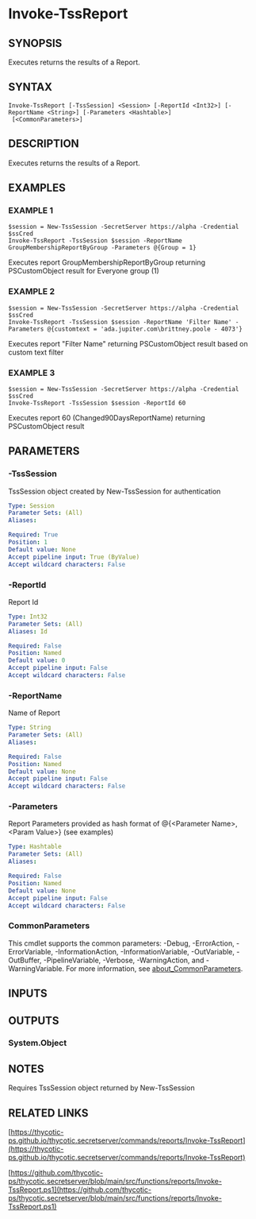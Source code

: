 # Invoke-TssReport

## SYNOPSIS
Executes returns the results of a Report.

## SYNTAX

```
Invoke-TssReport [-TssSession] <Session> [-ReportId <Int32>] [-ReportName <String>] [-Parameters <Hashtable>]
 [<CommonParameters>]
```

## DESCRIPTION
Executes returns the results of a Report.

## EXAMPLES

### EXAMPLE 1
```
$session = New-TssSession -SecretServer https://alpha -Credential $ssCred
Invoke-TssReport -TssSession $session -ReportName GroupMembershipReportByGroup -Parameters @{Group = 1}
```

Executes report GroupMembershipReportByGroup returning PSCustomObject result for Everyone group (1)

### EXAMPLE 2
```
$session = New-TssSession -SecretServer https://alpha -Credential $ssCred
Invoke-TssReport -TssSession $session -ReportName 'Filter Name' -Parameters @{customtext = 'ada.jupiter.com\brittney.poole - 4073'}
```

Executes report "Filter Name" returning PSCustomObject result based on custom text filter

### EXAMPLE 3
```
$session = New-TssSession -SecretServer https://alpha -Credential $ssCred
Invoke-TssReport -TssSession $session -ReportId 60
```

Executes report 60 (Changed90DaysReportName) returning PSCustomObject result

## PARAMETERS

### -TssSession
TssSession object created by New-TssSession for authentication

```yaml
Type: Session
Parameter Sets: (All)
Aliases:

Required: True
Position: 1
Default value: None
Accept pipeline input: True (ByValue)
Accept wildcard characters: False
```

### -ReportId
Report Id

```yaml
Type: Int32
Parameter Sets: (All)
Aliases: Id

Required: False
Position: Named
Default value: 0
Accept pipeline input: False
Accept wildcard characters: False
```

### -ReportName
Name of Report

```yaml
Type: String
Parameter Sets: (All)
Aliases:

Required: False
Position: Named
Default value: None
Accept pipeline input: False
Accept wildcard characters: False
```

### -Parameters
Report Parameters provided as hash format of @{\<Parameter Name\>,\<Param Value\>} (see examples)

```yaml
Type: Hashtable
Parameter Sets: (All)
Aliases:

Required: False
Position: Named
Default value: None
Accept pipeline input: False
Accept wildcard characters: False
```

### CommonParameters
This cmdlet supports the common parameters: -Debug, -ErrorAction, -ErrorVariable, -InformationAction, -InformationVariable, -OutVariable, -OutBuffer, -PipelineVariable, -Verbose, -WarningAction, and -WarningVariable. For more information, see [about_CommonParameters](http://go.microsoft.com/fwlink/?LinkID=113216).

## INPUTS

## OUTPUTS

### System.Object
## NOTES
Requires TssSession object returned by New-TssSession

## RELATED LINKS

[https://thycotic-ps.github.io/thycotic.secretserver/commands/reports/Invoke-TssReport](https://thycotic-ps.github.io/thycotic.secretserver/commands/reports/Invoke-TssReport)

[https://github.com/thycotic-ps/thycotic.secretserver/blob/main/src/functions/reports/Invoke-TssReport.ps1](https://github.com/thycotic-ps/thycotic.secretserver/blob/main/src/functions/reports/Invoke-TssReport.ps1)

